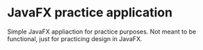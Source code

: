 # JavaFX practice application
 Simple JavaFX appliaction for practice purposes. Not meant to be functional, just for practicing design in JavaFX.

